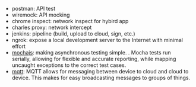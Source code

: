 - postman: API test
- wiremock: API mocking
- chrome inspect: network inspect for hybird app
- charles proxy: network intercept
- jenkins: pipeline (build, upload to cloud, sign, etc.)
- ngrok: expose a local development server to the Internet with minimal effort
- [mochajs](https://mochajs.org/): making asynchronous testing simple. . Mocha tests run serially, allowing for flexible and accurate reporting, while mapping uncaught exceptions to the correct test cases.
- [mqtt](https://mqtt.org/): MQTT allows for messaging between device to cloud and cloud to device. This makes for easy broadcasting messages to groups of things.
